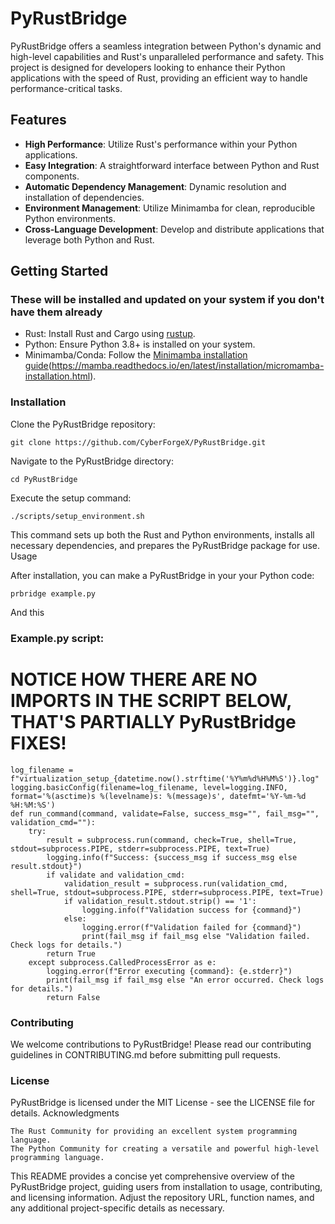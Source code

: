 # PyRustBridge

PyRustBridge offers a seamless integration between Python's dynamic and high-level capabilities and Rust's unparalleled performance and safety. This project is designed for developers looking to enhance their Python applications with the speed of Rust, providing an efficient way to handle performance-critical tasks.

## Features

- **High Performance**: Utilize Rust's performance within your Python applications.
- **Easy Integration**: A straightforward interface between Python and Rust components.
- **Automatic Dependency Management**: Dynamic resolution and installation of dependencies.
- **Environment Management**: Utilize Minimamba for clean, reproducible Python environments.
- **Cross-Language Development**: Develop and distribute applications that leverage both Python and Rust.

## Getting Started

### These will be installed and updated on your system if you don't have them already 

- Rust: Install Rust and Cargo using [rustup](https://rustup.rs/).
- Python: Ensure Python 3.8+ is installed on your system.
- Minimamba/Conda: Follow the [Minimamba installation guide](https://github.com/conda-forge/miniforge#mambaforge)(https://mamba.readthedocs.io/en/latest/installation/micromamba-installation.html).

### Installation

Clone the PyRustBridge repository:

```
git clone https://github.com/CyberForgeX/PyRustBridge.git
```
Navigate to the PyRustBridge directory:
```
cd PyRustBridge
```
Execute the setup command:
```
./scripts/setup_environment.sh
```

This command sets up both the Rust and Python environments, installs all necessary dependencies, and prepares the PyRustBridge package for use.
Usage

After installation, you can make a PyRustBridge in your your Python code:

```
prbridge example.py
```
And this

### Example.py script:

# NOTICE HOW THERE ARE NO IMPORTS IN THE SCRIPT BELOW, THAT'S PARTIALLY PyRustBridge FIXES!
```
log_filename = f"virtualization_setup_{datetime.now().strftime('%Y%m%d%H%M%S')}.log"
logging.basicConfig(filename=log_filename, level=logging.INFO, format='%(asctime)s %(levelname)s: %(message)s', datefmt='%Y-%m-%d %H:%M:%S')
def run_command(command, validate=False, success_msg="", fail_msg="", validation_cmd=""):
    try:
        result = subprocess.run(command, check=True, shell=True, stdout=subprocess.PIPE, stderr=subprocess.PIPE, text=True)
        logging.info(f"Success: {success_msg if success_msg else result.stdout}")
        if validate and validation_cmd:
            validation_result = subprocess.run(validation_cmd, shell=True, stdout=subprocess.PIPE, stderr=subprocess.PIPE, text=True)
            if validation_result.stdout.strip() == '1':
                logging.info(f"Validation success for {command}")
            else:
                logging.error(f"Validation failed for {command}")
                print(fail_msg if fail_msg else "Validation failed. Check logs for details.")
        return True
    except subprocess.CalledProcessError as e:
        logging.error(f"Error executing {command}: {e.stderr}")
        print(fail_msg if fail_msg else "An error occurred. Check logs for details.")
        return False
```

### Contributing        
We welcome contributions to PyRustBridge! Please read our contributing guidelines in CONTRIBUTING.md before submitting pull requests.


### License

PyRustBridge is licensed under the MIT License - see the LICENSE file for details.
Acknowledgments

    The Rust Community for providing an excellent system programming language.
    The Python Community for creating a versatile and powerful high-level programming language.


This README provides a concise yet comprehensive overview of the PyRustBridge project, guiding users from installation to usage, contributing, and licensing information. Adjust the repository URL, function names, and any additional project-specific details as necessary.

